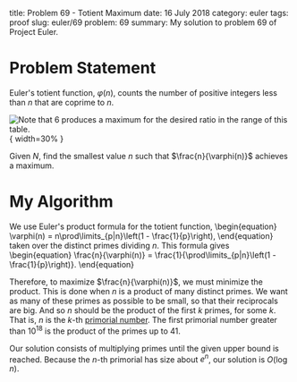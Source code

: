 title: Problem 69 - Totient Maximum
date: 16 July 2018
category: euler
tags: proof
slug: euler/69
problem: 69
summary: My solution to problem 69 of Project Euler.

# Problem Statement

Euler's totient function, $\varphi(n)$, counts the number of positive integers less than $n$ that are coprime to $n$.

![Note that 6 produces a maximum for the desired ratio in the range of this table.](../../figures/euler-69-tot-table.png){ width=30% }

Given $N$, find the smallest value $n$ such that $\frac{n}{\varphi(n)}$ achieves a maximum.

# My Algorithm

We use Euler's product formula for the totient function,
\begin{equation}
	\varphi(n) = n\prod\limits_{p|n}\left(1 - \frac{1}{p}\right),
\end{equation}
taken over the distinct primes dividing $n$.
This formula gives
\begin{equation}
	\frac{n}{\varphi(n)} = \frac{1}{\prod\limits_{p|n}\left(1 - \frac{1}{p}\right)}.
\end{equation}

Therefore, to maximize $\frac{n}{\varphi(n)}$, we must minimize the product.
This is done when $n$ is a product of many distinct primes.
We want as many of these primes as possible to be small, so that their reciprocals are big.
And so $n$ should be the product of the first $k$ primes, for some $k$.
That is, $n$ is the $k$-th [primorial number](https://en.wikipedia.org/wiki/Primorial).
The first primorial number greater than $10^18$ is the product of the primes up to 41.

Our solution consists of multiplying primes until the given upper bound is reached.
Because the $n$-th primorial has size about $e^n$, our solution is $O(\log n)$.